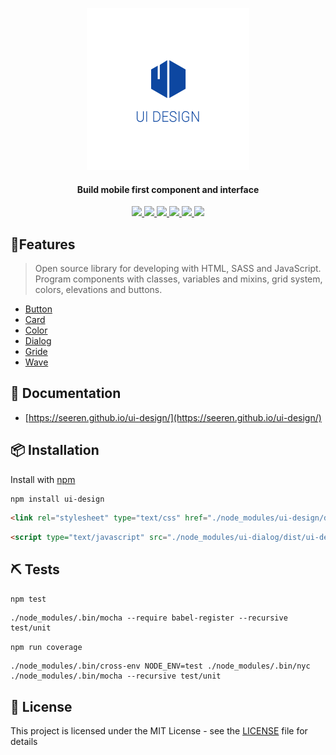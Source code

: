 
<p align="center">
<img src="https://raw.githubusercontent.com/seeren/ui-design/master/ressources/ui-design.png" alt="ui-design">
</p>
<h4 align="center">
  Build mobile first component and interface
</h4>
<p align="center">
  <a href="https://travis-ci.org/seeren/ui-design">
    <img src="https://travis-ci.org/seeren/ui-design.svg?branch=master">
  </a>
   <a href="https://coveralls.io/github/seeren/ui-design?branch=master">
    <img src="https://coveralls.io/repos/github/seeren/ui-design/badge.svg?branch=master">
  </a>
   <a href="https://www.npmjs.com/package/ui-design">
    <img src="https://img.shields.io/npm/dt/ui-design.svg">
  </a>
   <a href="https://www.codacy.com/app/seeren/ui-design?utm_source=github.com&amp;utm_medium=referral&amp;utm_content=seeren/ui-design&amp;utm_campaign=Badge_Grade">
    <img src="https://api.codacy.com/project/badge/Grade/e933f03e70a34c7bbd45a31f521f3b02">
  </a>
   <a href="https://www.npmjs.com/package/ui-design">
    <img src="https://img.shields.io/npm/v/ui-design.svg">
  </a>
   <a href="LICENSE">
    <img src="https://img.shields.io/badge/license-MIT-blue.svg">
  </a>
 </p >


## 🎉Features
> Open source library for developing with HTML, SASS and JavaScript. Program components  with classes, variables and mixins, grid system, colors, elevations and buttons.

* [Button](https://seeren.github.io/ui-design/#button)
* [Card](https://seeren.github.io/ui-design/#card)
* [Color](https://seeren.github.io/ui-design/#color)
* [Dialog](https://seeren.github.io/ui-design/#dialog)
* [Gride](https://seeren.github.io/ui-design/#gride)
* [Wave](https://seeren.github.io/ui-design/#wave)

## 📖 Documentation
* [https://seeren.github.io/ui-design/](https://seeren.github.io/ui-design/)

## 📦 Installation
Install with [npm](https://www.npmjs.com/package/ui-design)
```
npm install ui-design
```
```html
<link rel="stylesheet" type="text/css" href="./node_modules/ui-design/dist/ui-design.css" />
```
```html
<script type="text/javascript" src="./node_modules/ui-dialog/dist/ui-design.js"></script>
```

## ⛏ Tests
`npm test`
```
./node_modules/.bin/mocha --require babel-register --recursive test/unit
```
`npm run coverage`
```
./node_modules/.bin/cross-env NODE_ENV=test ./node_modules/.bin/nyc ./node_modules/.bin/mocha --recursive test/unit
```

## 🎫 License
This project is licensed under the MIT License - see the [LICENSE](LICENSE) file for details
